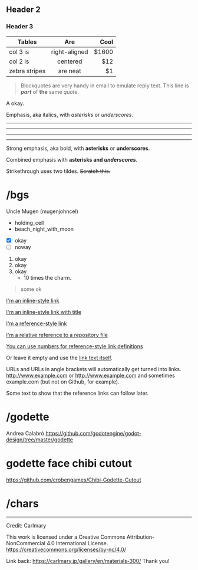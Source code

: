 ## Header 2
### Header 3

| Tables        | Are           | Cool  |
| ------------- |:-------------:| -----:|
| col 3 is      | right-aligned | $1600 |
| col 2 is      | centered      |   $12 |
| zebra stripes | are neat      |    $1 |

> Blockquotes are very handy in email to emulate reply text.
> This line is ***part*** of **the** same *quote*.

A <!-- comment is here --> okay.

Emphasis, aka italics, with *asterisks* or _underscores_.

---

- - -

***

* * *

Strong emphasis, aka bold, with **asterisks** or __underscores__.

Combined emphasis with **asterisks and _underscores_**.

Strikethrough uses two tildes. ~~Scratch this.~~

# /bgs
Uncle Mugen (mugenjohncel)
- holding_cell
- beach_night_with_moon
- [x] okay
- [ ] noway

1. okay
2. okay
3. okay
	- 10 times the charm.

> some <html> ok

[I'm an inline-style link](https://www.google.com)

[I'm an inline-style link with title](https://www.google.com "Google's Homepage")

[I'm a reference-style link][Arbitrary case-insensitive reference text]

[I'm a relative reference to a repository file](../blob/master/LICENSE)

[You can use numbers for reference-style link definitions][1]

Or leave it empty and use the [link text itself].

URLs and URLs in angle brackets will automatically get turned into links. 
http://www.example.com or <http://www.example.com> and sometimes 
example.com (but not on Github, for example).

Some text to show that the reference links can follow later.

[arbitrary case-insensitive reference text]: https://www.mozilla.org
[1]: http://slashdot.org
[link text itself]: http://www.reddit.com

# /godette
Andrea Calabrò
https://github.com/godotengine/godot-design/tree/master/godette

# godette face chibi cutout
https://github.com/crobengames/Chibi-Godette-Cutout

# /chars

---

Credit: Carlmary

This work is licensed under a Creative Commons Attribution-NonCommercial 4.0 International License.
https://creativecommons.org/licenses/by-nc/4.0/

Link back: https://carlmary.jp/gallery/en/materials-300/
Thank you!
